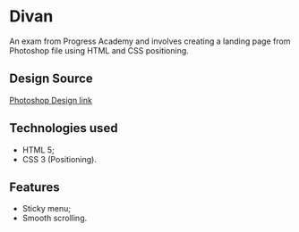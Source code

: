 # Divan

An exam from Progress Academy and involves creating a landing page from Photoshop file using HTML and CSS positioning.

## Design Source

[Photoshop Design link](https://github.com/Kostadin-Krastev/divan/blob/main/design-notes/Luisa_webpage.jpg)

## Technologies used

- HTML 5;
- CSS 3 (Positioning).

## Features

- Sticky menu;
- Smooth scrolling.
